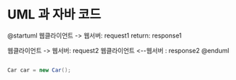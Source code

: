 # UML 과 자바 코드 

@startuml
웹클라이언트 -> 웹서버: request1
return: response1

웹클라이언트 -> 웹서버: request2
웹클라이언트 <--웹서버 : response2
@enduml

```java

Car car = new Car(); 
```